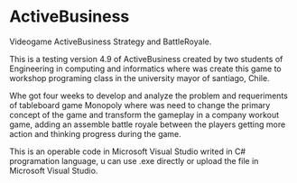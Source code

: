 # ActiveBusiness
Videogame ActiveBusiness Strategy and BattleRoyale.

This is a testing version 4.9 of ActiveBusiness created by two students of Engineering in computing and informatics where was create this game to workshop programing class in the university mayor of santiago, Chile.

Whe got four weeks to develop and analyze the problem and requeriments of tableboard game Monopoly where was need to change the primary concept of the game and transform the gameplay in a company workout game, adding an assemble battle royale between the players getting more action and thinking progress during the game.

This is an operable code in Microsoft Visual Studio writed in C# programation language, u can use .exe directly or upload the file in Microsoft Visual Studio.
